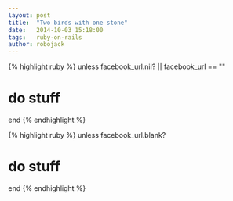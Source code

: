 ```yaml
---
layout: post
title:  "Two birds with one stone"
date:   2014-10-03 15:18:00
tags:   ruby-on-rails
author: robojack
---
```



{% highlight ruby %}
unless facebook_url.nil? || facebook_url == ""
  # do stuff
end
{% endhighlight %}

{% highlight ruby %}
unless facebook_url.blank?
  # do stuff
end
{% endhighlight %}